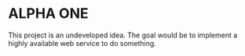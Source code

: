 # ALPHA ONE
  This project is an undeveloped idea.
  The goal would be to implement a highly available web service to do something.

